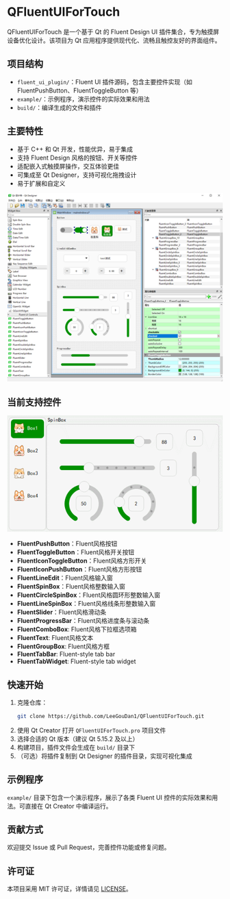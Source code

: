 # QFluentUIForTouch

QFluentUIForTouch 是一个基于 Qt 的 Fluent Design UI 插件集合，专为触摸屏设备优化设计。该项目为 Qt 应用程序提供现代化、流畅且触控友好的界面组件。

## 项目结构

- `fluent_ui_plugin/`：Fluent UI 插件源码，包含主要控件实现（如 FluentPushButton、FluentToggleButton 等）
- `example/`：示例程序，演示控件的实际效果和用法
- `build/`：编译生成的文件和插件

## 主要特性

- 基于 C++ 和 Qt 开发，性能优异，易于集成
- 支持 Fluent Design 风格的按钮、开关等控件
- 适配嵌入式触摸屏操作，交互体验更佳
- 可集成至 Qt Designer，支持可视化拖拽设计
- 易于扩展和自定义

![1754277502222](readme/example1.png)

## 当前支持控件

![1754277502220](readme/example.gif)

- **FluentPushButton**：Fluent风格按钮
- **FluentToggleButton**：Fluent风格开关按钮
- **FluentIconToggleButton**：Fluent风格方形开关
- **FluentIconPushButton**：Fluent风格方形按钮
- **FluentLineEdit**：Fluent风格输入窗
- **FluentSpinBox**：Fluent风格整数输入窗
- **FluentCircleSpinBox**：Fluent风格圆环形整数输入窗
- **FluentLineSpinBox**：Fluent风格线条形整数输入窗
- **FluentSlider**：Fluent风格滑动条
- **FluentProgressBar**：Fluent风格进度条与滚动条
- **FluentComboBox**: Fluent风格下拉框选项箱
- **FluentText**: Fluent风格文本
- **FluentGroupBox**: Fluent风格方框
- **FluentTabBar**: Fluent-style tab bar
- **FluentTabWidget**: Fluent-style tab widget

## 快速开始

1. 克隆仓库：
   ```bash
   git clone https://github.com/LeeGouDan1/QFluentUIForTouch.git
   ```
2. 使用 Qt Creator 打开 `QFluentUIForTouch.pro` 项目文件
3. 选择合适的 Qt 版本（建议 Qt 5.15.2 及以上）
4. 构建项目，插件文件会生成在 `build/` 目录下
5. （可选）将插件复制到 Qt Designer 的插件目录，实现可视化集成

## 示例程序

`example/` 目录下包含一个演示程序，展示了各类 Fluent UI 控件的实际效果和用法。可直接在 Qt Creator 中编译运行。

## 贡献方式

欢迎提交 Issue 或 Pull Request，完善控件功能或修复问题。

## 许可证

本项目采用 MIT 许可证，详情请见 [LICENSE](LICENSE)。

